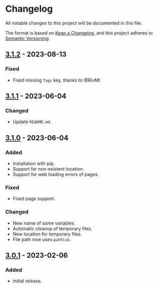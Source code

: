 # Changelog

All notable changes to this project will be documented in this file.

The format is based on [Keep a Changelog](https://keepachangelog.com/en/1.0.0/), and this project adheres
to [Semantic Versioning](https://semver.org/spec/v2.0.0.html).

## [3.1.2] - 2023-08-13

### Fixed

- Fixed missing `Tags` key, thanks to @RivMt

## [3.1.1] - 2023-06-04

### Changed

- Update `README.md`.

## [3.1.0] - 2023-06-04

### Added

- Installation with pip.
- Support for non-existent location.
- Support for web loading errors of pages.

### Fixed

- Fixed page support.

### Changed

- New name of some variables.
- Automatic cleanup of temporary files.
- New location for temporary files.
- File path now uses `pathlib`.

## [3.0.1] - 2023-02-06

### Added

- Initial release.

[3.1.2]: https://github.com/hyugogirubato/pycbzhelper/releases/tag/v3.1.2
[3.1.1]: https://github.com/hyugogirubato/pycbzhelper/releases/tag/v3.1.1
[3.1.0]: https://github.com/hyugogirubato/pycbzhelper/releases/tag/v3.1.0
[3.0.1]: https://github.com/hyugogirubato/pycbzhelper/releases/tag/v3.0.1
